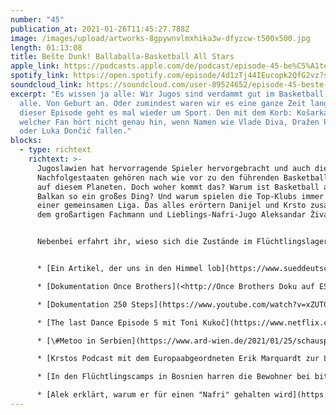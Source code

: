 ```yaml
---
number: "45"
publication_at: 2021-01-26T11:45:27.788Z
image: /images/upload/artworks-8gpywnvlmxhika3w-dfyzcw-t500x500.jpg
length: 01:13:08
title: Bešte Dunk! Ballaballa-Basketball All Stars
apple_link: https://podcasts.apple.com/de/podcast/episode-45-be%C5%A1te-dunk-ballaballa-basketball-all-stars/id1170436903?i=1000506686302
spotify_link: https://open.spotify.com/episode/4d1zTj44IEucopk2QfG2vz?si=Ji7V4SRySWa7GK1Qv9fjBA
soundcloud_link: https://soundcloud.com/user-89524652/episode-45-beste-dunk-ballaballa-basketball-all-stars
excerpt: "Es wissen ja alle: Wir Jugos sind verdammt gut im Basketball. Also
  alle. Von Geburt an. Oder zumindest waren wir es eine ganze Zeit lang. Ja, in
  dieser Episode geht es mal wieder um Sport. Den mit dem Korb: Košarka. Und
  welcher Fan hört nicht genau hin, wenn Namen wie Vlade Diva, Dražen Petrović
  oder Luka Dončić fallen."
blocks:
  - type: richtext
    richtext: >-
      Jugoslawien hat hervorragende Spieler hervorgebracht und auch die
      Nachfolgestaaten gehören nach wie vor zu den führenden Basketballnationen
      auf diesem Planeten. Doch woher kommt das? Warum ist Basketball auf dem
      Balkan so ein großes Ding? Und warum spielen die Top-Klubs immer noch in
      einer gemeinsamen Liga. Das alles erörtern Danijel und Krsto zusammen mit
      dem großartigen Fachmann und Lieblings-Nafri-Jugo Aleksandar Živanović.


      Nebenbei erfahrt ihr, wieso sich die Zustände im Flüchtlingslager Lipa immer noch nicht verbessert haben, wieso ein Videogruß einen Bundestagsabgeordneten in die Bredouille gebracht hat und wie es Krsto und Danijel schaffen, auf dem Boden zu bleiben.


      * [Ein Artikel, der uns in den Himmel lob](https://www.sueddeutsche.de/medien/podcast-tipps-podcast-neues-vom-ballaballa-balkan-1.5168328) (Süddeutsche Zeitung)

      * [Dokumentation Once Brothers](<http://Once Brothers Doku auf ESPN: https://www.espnplayer.com/video/once-brothers>) (ESPN)

      * [Dokumentation 250 Steps](https://www.youtube.com/watch?v=xZUTCHscbZo) (Youtube)

      * [The last Dance Episode 5 mit Toni Kukoč](https://www.netflix.com/watch/81002659?trackId=200257859) (Netflix)

      * [\#Metoo in Serbien](https://www.ard-wien.de/2021/01/25/schauspielerin-milena-radulovic-loest-metoo-debatte-in-serbien-aus/) (ARD Studio Wien)

      * [Krstos Podcast mit dem Europaabgeordneten Erik Marquardt zur Lage von Flüchtenden in Bosnien](https://erik-marquardt.eu/podcasts/dickes-brett-13-lage-der-fluechtenden-in-bosnien-herzegowina-mit-krsto-lazarevic/) (Dickes Brett)

      * [In den Flüchtlingscamps in Bosnien harren die Bewohner bei bitterer Kälte aus, um im Frühling ihr Glück zu suchen](https://www.neues-deutschland.de/artikel/1147423.lipa-in-bosnien-wenn-die-baeume-wieder-bluehen.html?sstr=bosnien) (Reportage im ND)

      * [Alek erklärt, warum er für einen "Nafri" gehalten wird](https://www.berliner-zeitung.de/mensch-metropole/kommentar-hilfe-ich-sehe-aus-wie-ein-nafri-mit-schiefen-zaehnen-li.50420) (Berliner Zeitung)
---
```

